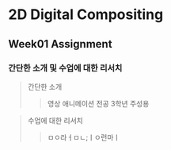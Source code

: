 # 2D Digital Compositing
## Week01 Assignment
### 간단한 소개 및 수업에 대한 리서치
> 간단한 소개
>	> 영상 애니메이션 전공 3학년 주성용

> 수업에 대한 리서치
> > ㅁㅇ라ㅓㅁㄴ;ㅣㅇ런마ㅣ
